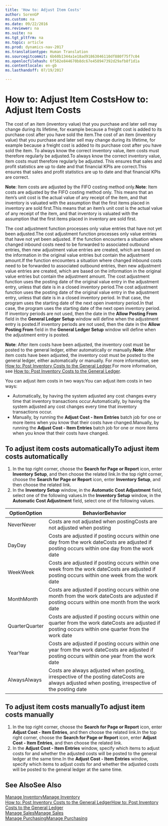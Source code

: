 ```yaml
---
title: 'How to: Adjust Item Costs'
author: SorenGP
ms.custom: na
ms.date: 09/22/2016
ms.reviewer: na
ms.suite: na
ms.tgt_pltfrm: na
ms.topic: article
ms.prod: dynamics-nav-2017
ms.translationtype: Human Translation
ms.sourcegitcommit: 6b60b1344a1e18ad91863046110df880f75f7c04
ms.openlocfilehash: 6f582e844670b8dc67e458947392d29afb8f1d1a
ms.contentlocale: en-gb
ms.lasthandoff: 07/19/2017

---
```


# <a name="how-to-adjust-item-costs"></a><span data-ttu-id="78ed7-102">How to: Adjust Item Costs</span><span class="sxs-lookup"><span data-stu-id="78ed7-102">How to: Adjust Item Costs</span></span>   
<span data-ttu-id="78ed7-103">The cost of an item (inventory value) that you purchase and later sell may change during its lifetime, for example because a freight cost is added to its purchase cost after you have sold the item.</span><span class="sxs-lookup"><span data-stu-id="78ed7-103">The cost of an item (inventory value) that you purchase and later sell may change during its lifetime, for example because a freight cost is added to its purchase cost after you have sold the item.</span></span> <span data-ttu-id="78ed7-104">To always know the correct inventory value, item costs must therefore regularly be adjusted.</span><span class="sxs-lookup"><span data-stu-id="78ed7-104">To always know the correct inventory value, item costs must therefore regularly be adjusted.</span></span>
<span data-ttu-id="78ed7-105">This ensures that sales and profit statistics are up to date and that financial KPIs are correct.</span><span class="sxs-lookup"><span data-stu-id="78ed7-105">This ensures that sales and profit statistics are up to date and that financial KPIs are correct.</span></span>

<span data-ttu-id="78ed7-106">**Note**: Item costs are adjusted by the FIFO costing method only.</span><span class="sxs-lookup"><span data-stu-id="78ed7-106">**Note**: Item costs are adjusted by the FIFO costing method only.</span></span> <span data-ttu-id="78ed7-107">This means that an item’s unit cost is the actual value of any receipt of the item, and that inventory is valuated with the assumption that the first items placed in inventory are sold first.</span><span class="sxs-lookup"><span data-stu-id="78ed7-107">This means that an item’s unit cost is the actual value of any receipt of the item, and that inventory is valuated with the assumption that the first items placed in inventory are sold first.</span></span>

<span data-ttu-id="78ed7-108">The cost adjustment function processes only value entries that have not yet been adjusted.</span><span class="sxs-lookup"><span data-stu-id="78ed7-108">The cost adjustment function processes only value entries that have not yet been adjusted.</span></span> <span data-ttu-id="78ed7-109">If the function encounters a situation where changed inbound costs need to be forwarded to associated outbound entries, then new adjustment value entries are created, which are based on the information in the original value entries but contain the adjustment amount.</span><span class="sxs-lookup"><span data-stu-id="78ed7-109">If the function encounters a situation where changed inbound costs need to be forwarded to associated outbound entries, then new adjustment value entries are created, which are based on the information in the original value entries but contain the adjustment amount.</span></span> <span data-ttu-id="78ed7-110">The cost adjustment function uses the posting date of the original value entry in the adjustment entry, unless that date is in a closed inventory period.</span><span class="sxs-lookup"><span data-stu-id="78ed7-110">The cost adjustment function uses the posting date of the original value entry in the adjustment entry, unless that date is in a closed inventory period.</span></span> <span data-ttu-id="78ed7-111">In that case, the program uses the starting date of the next open inventory period.</span><span class="sxs-lookup"><span data-stu-id="78ed7-111">In that case, the program uses the starting date of the next open inventory period.</span></span> <span data-ttu-id="78ed7-112">If inventory periods are not used, then the date in the **Allow Posting From** field in the **General Ledger Setup** window will define when the adjustment entry is posted.</span><span class="sxs-lookup"><span data-stu-id="78ed7-112">If inventory periods are not used, then the date in the **Allow Posting From** field in the **General Ledger Setup** window will define when the adjustment entry is posted.</span></span>

<span data-ttu-id="78ed7-113">**Note**: After item costs have been adjusted, the inventory cost must be posted to the general ledger, either automatically or manually.</span><span class="sxs-lookup"><span data-stu-id="78ed7-113">**Note**: After item costs have been adjusted, the inventory cost must be posted to the general ledger, either automatically or manually.</span></span> <span data-ttu-id="78ed7-114">For more information, see [How to: Post Inventory Costs to the General Ledger](inventory-how-post-inventory-cost-gl.md).</span><span class="sxs-lookup"><span data-stu-id="78ed7-114">For more information, see [How to: Post Inventory Costs to the General Ledger](inventory-how-post-inventory-cost-gl.md).</span></span>

<span data-ttu-id="78ed7-115">You can adjust item costs in two ways:</span><span class="sxs-lookup"><span data-stu-id="78ed7-115">You can adjust item costs in two ways:</span></span>
 - <span data-ttu-id="78ed7-116">Automatically, by having the system adjusted any cost changes every time that inventory transactions occur.</span><span class="sxs-lookup"><span data-stu-id="78ed7-116">Automatically, by having the system adjusted any cost changes every time that inventory transactions occur.</span></span>
 - <span data-ttu-id="78ed7-117">Manually, by running the **Adjust Cost - Item Entries** batch job for one or more items when you know that their costs have changed.</span><span class="sxs-lookup"><span data-stu-id="78ed7-117">Manually, by running the **Adjust Cost - Item Entries** batch job for one or more items when you know that their costs have changed.</span></span>  

## <a name="to-adjust-item-costs-automatically"></a><span data-ttu-id="78ed7-118">To adjust item costs automatically</span><span class="sxs-lookup"><span data-stu-id="78ed7-118">To adjust item costs automatically</span></span>
1. <span data-ttu-id="78ed7-119">In the top right corner, choose the **Search for Page or Report** icon, enter **Inventory Setup**, and then  choose the related link.</span><span class="sxs-lookup"><span data-stu-id="78ed7-119">In the top right corner, choose the **Search for Page or Report** icon, enter **Inventory Setup**, and then  choose the related link.</span></span>
2. <span data-ttu-id="78ed7-120">In the **Inventory Setup** window, in the **Automatic Cost Adjustment** field, select one of the following values.</span><span class="sxs-lookup"><span data-stu-id="78ed7-120">In the **Inventory Setup** window, in the **Automatic Cost Adjustment** field, select one of the following values.</span></span>

|<span data-ttu-id="78ed7-121">Option</span><span class="sxs-lookup"><span data-stu-id="78ed7-121">Option</span></span> |<span data-ttu-id="78ed7-122">Behavior</span><span class="sxs-lookup"><span data-stu-id="78ed7-122">Behavior</span></span> |
|-------|---------|
|<span data-ttu-id="78ed7-123">Never</span><span class="sxs-lookup"><span data-stu-id="78ed7-123">Never</span></span>|<span data-ttu-id="78ed7-124">Costs are not adjusted when posting</span><span class="sxs-lookup"><span data-stu-id="78ed7-124">Costs are not adjusted when posting</span></span>|
|<span data-ttu-id="78ed7-125">Day</span><span class="sxs-lookup"><span data-stu-id="78ed7-125">Day</span></span>|<span data-ttu-id="78ed7-126">Costs are adjusted if posting occurs within one day from the work date</span><span class="sxs-lookup"><span data-stu-id="78ed7-126">Costs are adjusted if posting occurs within one day from the work date</span></span>|
|<span data-ttu-id="78ed7-127">Week</span><span class="sxs-lookup"><span data-stu-id="78ed7-127">Week</span></span>|<span data-ttu-id="78ed7-128">Costs are adjusted if posting occurs within one week from the work date</span><span class="sxs-lookup"><span data-stu-id="78ed7-128">Costs are adjusted if posting occurs within one week from the work date</span></span>|
|<span data-ttu-id="78ed7-129">Month</span><span class="sxs-lookup"><span data-stu-id="78ed7-129">Month</span></span>|<span data-ttu-id="78ed7-130">Costs are adjusted if posting occurs within one month from the work date</span><span class="sxs-lookup"><span data-stu-id="78ed7-130">Costs are adjusted if posting occurs within one month from the work date</span></span>|
|<span data-ttu-id="78ed7-131">Quarter</span><span class="sxs-lookup"><span data-stu-id="78ed7-131">Quarter</span></span>|<span data-ttu-id="78ed7-132">Costs are adjusted if posting occurs within one quarter from the work date</span><span class="sxs-lookup"><span data-stu-id="78ed7-132">Costs are adjusted if posting occurs within one quarter from the work date</span></span>|
|<span data-ttu-id="78ed7-133">Year</span><span class="sxs-lookup"><span data-stu-id="78ed7-133">Year</span></span>|<span data-ttu-id="78ed7-134">Costs are adjusted if posting occurs within one year from the work date</span><span class="sxs-lookup"><span data-stu-id="78ed7-134">Costs are adjusted if posting occurs within one year from the work date</span></span>|
|<span data-ttu-id="78ed7-135">Always</span><span class="sxs-lookup"><span data-stu-id="78ed7-135">Always</span></span>|<span data-ttu-id="78ed7-136">Costs are always adjusted when posting, irrespective of the posting date</span><span class="sxs-lookup"><span data-stu-id="78ed7-136">Costs are always adjusted when posting, irrespective of the posting date</span></span>|

## <a name="to-adjust-item-costs-manually"></a><span data-ttu-id="78ed7-137">To adjust item costs manually</span><span class="sxs-lookup"><span data-stu-id="78ed7-137">To adjust item costs manually</span></span>
1. <span data-ttu-id="78ed7-138">In the top right corner, choose the **Search for Page or Report** icon, enter **Adjust Cost - Item Entries**, and then choose the related link.</span><span class="sxs-lookup"><span data-stu-id="78ed7-138">In the top right corner, choose the **Search for Page or Report** icon, enter **Adjust Cost - Item Entries**, and then choose the related link.</span></span>
2. <span data-ttu-id="78ed7-139">In the **Adjust Cost - Item Entries** window, specify which items to adjust costs for and whether the adjusted costs will be posted to the general ledger at the same time.</span><span class="sxs-lookup"><span data-stu-id="78ed7-139">In the **Adjust Cost - Item Entries** window, specify which items to adjust costs for and whether the adjusted costs will be posted to the general ledger at the same time.</span></span>

## <a name="see-also"></a><span data-ttu-id="78ed7-140">See Also</span><span class="sxs-lookup"><span data-stu-id="78ed7-140">See Also</span></span>
[<span data-ttu-id="78ed7-141">Manage Inventory</span><span class="sxs-lookup"><span data-stu-id="78ed7-141">Manage Inventory</span></span>](inventory-manage-inventory.md)  
[<span data-ttu-id="78ed7-142">How to: Post Inventory Costs to the General Ledger</span><span class="sxs-lookup"><span data-stu-id="78ed7-142">How to: Post Inventory Costs to the General Ledger</span></span>](inventory-how-post-inventory-cost-gl.md)  
[<span data-ttu-id="78ed7-143">Manage Sales</span><span class="sxs-lookup"><span data-stu-id="78ed7-143">Manage Sales</span></span>](sales-manage-sales.md)  
[<span data-ttu-id="78ed7-144">Manage Purchasing</span><span class="sxs-lookup"><span data-stu-id="78ed7-144">Manage Purchasing</span></span>](purchasing-manage-purchasing.md)

